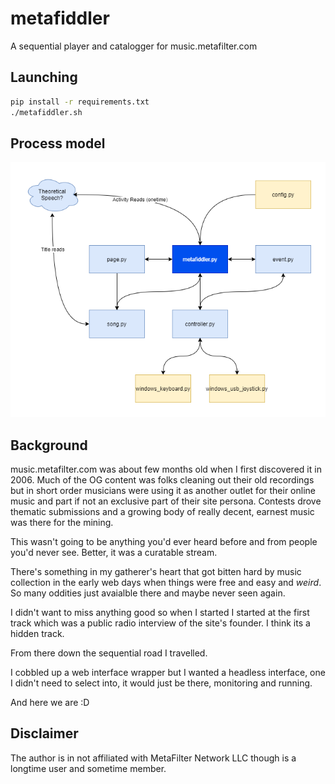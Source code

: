 # metafiddler

A sequential player and catalogger for music.metafilter.com

## Launching

```sh
pip install -r requirements.txt
./metafiddler.sh
```

## Process model
![Process diagram](.media/process-diagram.png)

## Background

music.metafilter.com was about few months old when I first discovered it in 2006.  Much of the OG content was folks cleaning out their old recordings but in short order musicians were using it as another outlet for their online music and part if not an exclusive part of their site persona.  Contests drove thematic submissions and a growing body of really decent, earnest music was there for the mining.

This wasn't going to be anything you'd ever heard before and from people you'd never see.  Better, it was a curatable stream.

There's something in my gatherer's heart that got bitten hard by music collection in the early web days when things were free and easy and _weird_.  So many oddities just avaialble there and maybe never seen again.

I didn't want to miss anything good so when I started I started at the first track which was a public radio interview of the site's founder.  I think its a hidden track.

From there down the sequential road I travelled.

I cobbled up a web interface wrapper but I wanted a headless interface, one I didn't need to select into, it would just be there, monitoring and running.

And here we are :D


## Disclaimer

The author is in not affiliated with MetaFilter Network LLC though is a longtime user and sometime member.